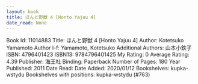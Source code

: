 ```yaml
---
layout: book
title: ほんと野獣 4 [Honto Yajuu 4]
date_read: None
---
```


Book Id: 11014883
Title: ほんと野獣 4 [Honto Yajuu 4]
Author: Kotetsuko Yamamoto
Author l-f: Yamamoto, Kotetsuko
Additional Authors: 山本小鉄子
ISBN: 4796401423
ISBN13: 9784796401425
My Rating: 0
Average Rating: 4.39
Publisher: 海王社
Binding: Paperback
Number of Pages: 180
Year Published: 2011
Date Read: 
Date Added: 2020/01/12
Bookshelves: kupka-wstydu
Bookshelves with positions: kupka-wstydu (#763)

